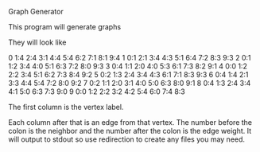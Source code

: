 Graph Generator

This program will generate graphs

They will look like

0 1:4 2:4 3:1 4:4 5:4 6:2 7:1 8:1 9:4
1 0:1 2:1 3:4 4:3 5:1 6:4 7:2 8:3 9:3
2 0:1 1:2 3:4 4:0 5:1 6:3 7:2 8:0 9:3
3 0:4 1:1 2:0 4:0 5:3 6:1 7:3 8:2 9:1
4 0:0 1:2 2:2 3:4 5:1 6:2 7:3 8:4 9:2
5 0:2 1:3 2:4 3:4 4:3 6:1 7:1 8:3 9:3
6 0:4 1:4 2:1 3:3 4:4 5:4 7:2 8:0 9:2
7 0:2 1:1 2:0 3:1 4:0 5:0 6:3 8:0 9:1
8 0:4 1:3 2:4 3:4 4:1 5:0 6:3 7:3 9:0
9 0:0 1:2 2:2 3:2 4:2 5:4 6:0 7:4 8:3

The first column is the vertex label.

Each column after that is an edge from that vertex. The number before the colon is the neighbor and the number after the colon is the edge weight.
It will output to stdout so use redirection to create any files you may need.
